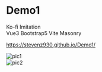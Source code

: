 # Demo1
Ko-fi Imitation  
Vue3 Bootstrap5 Vite Masonry

https://stevenz930.github.io/Demo1/  

![pic1]("https://github.com/stevenz930/Demo1/blob/main/1.png")  
![pic2]("https://github.com/stevenz930/Demo1/blob/main/2.png")
